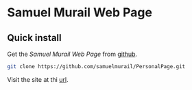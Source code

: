 # Samuel Murail Web Page


## Quick install

Get the *Samuel Murail Web Page* from [github](https://github.com/samuelmurail/PersonalPage).

```bash
git clone https://github.com/samuelmurail/PersonalPage.git
```

Visit the site at thi [url](https://samuelmurail.github.io/PersonalPage/).
